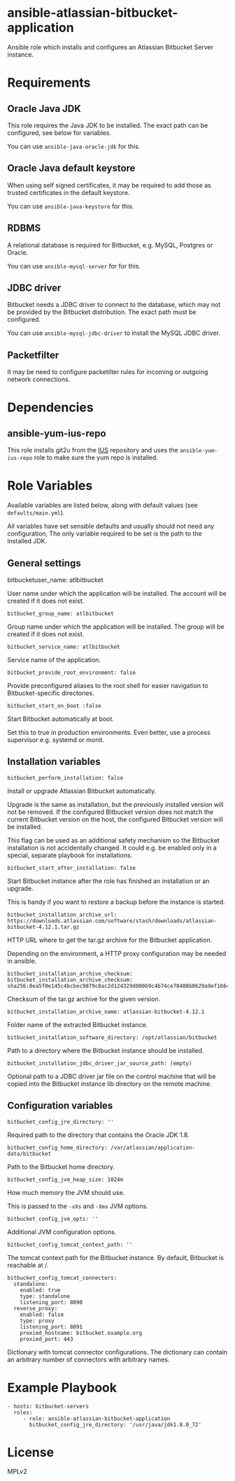 # ansible-atlassian-bitbucket-application

Ansible role which installs and configures an Atlassian Bitbucket Server instance.

# Requirements

## Oracle Java JDK

This role requires the Java JDK to be installed. The exact path can be
configured, see below for variables.

You can use `ansible-java-oracle-jdk` for this.

## Oracle Java default keystore

When using self signed certificates, it may be required to add those as trusted
certificates in the default keystore.

You can use `ansible-java-keystore` for this.

## RDBMS

A relational database is required for Bitbucket, e.g. MySQL, Postgres or
Oracle.

You can use `ansible-mysql-server` for for this.

## JDBC driver

Bitbucket needs a JDBC driver to connect to the database, which may not be
provided by the Bitbucket distribution. The exact path must be configured.

You can use `ansible-mysql-jdbc-driver` to install the MySQL JDBC driver.

## Packetfilter

It may be need to configure packetilter rules for incoming or outgoing network
connections.  

# Dependencies

## ansible-yum-ius-repo

This role installs git2u from the [IUS](https://ius.io/) repository and uses the
`ansible-yum-ius-repo` role to make sure the yum repo is installed.

# Role Variables

Available variables are listed below, along with default values (see
`defaults/main.yml`).  

All variables have set sensible defaults and usually should not need any
configuration, The only variable required to be set is the path to the installed
JDK.  

## General settings

   bitbucketuser_name: atlbitbucket

User name under which the application will be installed. The account will be
created if it does not exist.  

    bitbucket_group_name: atlbitbucket

Group name under which the application will be installed. The group will be
created if it does not exist.

    bitbucket_service_name: atlbitbucket

Service name of the application.

    bitbucket_provide_root_environment: false

Provide preconfigured aliases to the root shell for easier navigation to
Bitbucket-specific directories.

    bitbucket_start_on_boot :false

Start Bitbucket automatically at boot.

Set this to true in production environments. Even better, use a process
supervisor e.g. systemd or monit.

## Installation variables

    bitbucket_perform_installation: false

Install or upgrade Atlassian Bitbucket automatically.

Upgrade is the same as installation, but the previously installed version
will not be removed. If the configured Bitbucket version does not match the
current Bitbucket version on the host, the configured Bitbucket version
will be installed.

This flag can be used as an additional safety mechanism so the Bitbucket
installation is not accidentally changed. It could e.g. be enabled only in
a special, separate playbook for installations.

    bitbucket_start_after_installation: false

Start Bitbucket instance after the role has finished an installation or an
upgrade.

This is handy if you want to restore a backup before the instance is started.

    bitbucket_installation_archive_url: https://downloads.atlassian.com/software/stash/downloads/atlassian-bitbucket-4.12.1.tar.gz

HTTP URL where to get the tar.gz archive for the Bitbucket application.

Depending on the environment, a HTTP proxy configuration may be needed in
ansible.

    bitbucket_installation_archive_checksum: bitbucket_installation_archive_checksum: sha256:8ea5f0e145c4bcbec9879c8ac2d124329d000b9c4b74ce78408b0629a9ef1664

Checksum of the tar.gz archive for the given version.

    bitbucket_installation_archive_name: atlassian-bitbucket-4.12.1

Folder name of the extracted Bitbucket instance.

    bitbucket_installation_software_directory: /opt/atlassian/bitbucket

Path to a directory where the Bitbucket instance should be installed.

    bitbucket_installation_jdbc_driver_jar_source_path: (empty)

Optional path to a JDBC driver jar file on the control machine that will be
copied into the Bitbucket instance lib directory on the remote machine.

## Configuration variables

    bitbucket_config_jre_directory: ''

Required path to the directory that contains the Oracle JDK 1.8.

    bitbucket_config_home_directory: /var/atlassian/application-data/bitbucket

Path to the Bitbucket home directory.

    bitbucket_config_jvm_heap_size: 1024m

How much memory the JVM should use.

This is passed to the `-xXs` and `-Xmx` JVM options.

    bitbucket_config_jvm_opts: ''

Additional JVM configuration options.

    bitbucket_config_tomcat_context_path: ''

The tomcat context path for the Bitbucket instance. By default,  Bitbucket is
reachable at /.

    bitbucket_config_tomcat_connectors:
      standalone:
        enabled: true
        type: standalone
        listening_port: 8090
      reverse_proxy:
        enabled: false
        type: proxy
        listening_port: 8091
        proxied_hostname: bitbucket.example.org
        proxied_port: 443

Dictionary with tomcat connector configurations. The dictionary can contain an
arbitrary number of connectors with arbitrary names.

# Example Playbook

    - hosts: bitbucket-servers
      roles:
         - role: ansible-atlassian-bitbucket-application
           bitbucket_config_jre_directory: '/usr/java/jdk1.8.0_72'

# License

MPLv2

